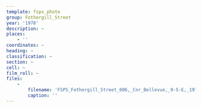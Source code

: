 ```yaml
---
template: fsps_photo
group: Fothergill_Street
year: '1978'
description: ~
places:
    - ''
coordinates: ~
heading: ~
classification: ~
section: ~
cell: ~
film_roll: ~
files:
    -
        filename: 'FSPS_Fothergill_Street_006,_Cnr_Bellevue,_9-5-E,_1978.png'
        caption: ''
---
```

